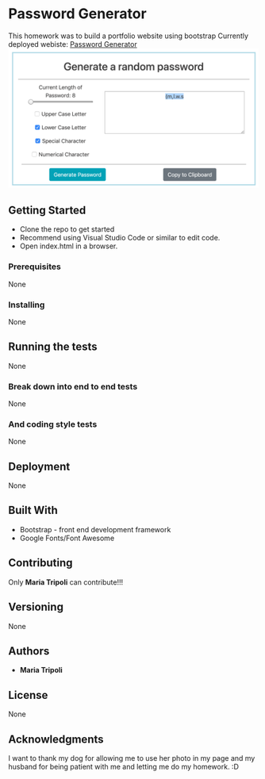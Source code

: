 
# Password Generator
This homework was to build a portfolio website using bootstrap 
Currently deployed webiste:
[Password Generator](https://meatripoli.github.io/PasswordGenerator/ "Password Generator")
![Screenshot](screenshot.png?raw=true "Screenshot")

## Getting Started
+ Clone the repo to get started
+ Recommend using Visual Studio Code or similar to edit code.
+ Open index.html in a browser.

### Prerequisites
None

### Installing
None

## Running the tests
None

### Break down into end to end tests
None

### And coding style tests
None

## Deployment
None

## Built With
+ Bootstrap - front end development framework
+ Google Fonts/Font Awesome

## Contributing
Only **Maria Tripoli** can contribute!!!

## Versioning
None

## Authors
+ **Maria Tripoli**

## License
None

## Acknowledgments
I want to thank my dog for allowing me to use her photo in my page and my husband for being patient with me and letting me do my homework.
:D